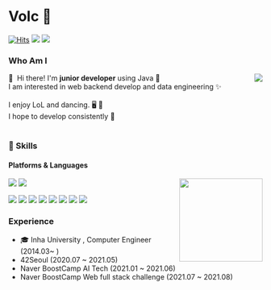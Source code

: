 # Volc 🧐
[![Hits](https://hits.seeyoufarm.com/api/count/incr/badge.svg?url=https%3A%2F%2Fgithub.com%2Fdldydrhkd&count_bg=%23E59915&title_bg=%23846546&icon=&icon_color=%23E7E7E7&title=VISITS&edge_flat=false)](https://hits.seeyoufarm.com)
<a href="mailto:sksda4614@gmail.com" target="_blank"><img src="https://img.shields.io/badge/sksda4614@gmail.com-EA4335?style=flat-square&logo=Gmail&logoColor=white"/></a>
<a href="mailto:sksda4614@naver.com" target="_blank"><img src="https://img.shields.io/badge/sksda4614@naver.com-03C75A?style=flat-square&logo=Naver&logoColor=white"/></a>


### Who Am I

<img align='right' src="http://mazassumnida.wtf/api/v2/generate_badge?boj=dldydrhkd">

<p>
  👋&nbsp; Hi there! I'm <b>junior developer</b> using Java 🚀<br/>
  I am interested in web backend develop and data engineering ✨<br/><br/>
  I enjoy LoL and dancing. 🖥 ️🕺<br/>
  I hope to develop consistently 🏃‍<br/><br/>
</p>

### 💪 Skills
#### Platforms & Languages

<img align='right' src="https://github-readme-stats.vercel.app/api?username=dldydrhkd&theme=cobalt" height="165">

<p>
  <img src="https://img.shields.io/badge/Spring-6DB33F?style=flat-square&logo=Spring&logoColor=white"/>
  <img src="https://img.shields.io/badge/Node.js-339933?style=flat-square&logo=Node.js&logoColor=black"/>
</p>
<p>
  <img src="https://img.shields.io/badge/C-A8B9CC?style=flat-square&logo=C&logoColor=black"/>
  <img src="https://img.shields.io/badge/C++-00599C?style=flat-square&logo=C++&logoColor=white"/>
  <img src="https://img.shields.io/badge/Java-007396?style=flat-square&logo=Java&logoColor=white"/>
  <img src="https://img.shields.io/badge/HTML-E34F26?style=flat-square&logo=HTML&logoColor=white"/>
  <img src="https://img.shields.io/badge/CSS-1572B6?style=flat-square&logo=CSS&logoColor=white"/>
  <img src="https://img.shields.io/badge/JavaScript-F7DF1E?style=flat-square&logo=JavaScript&logoColor=white"/>
  <img src="https://img.shields.io/badge/Python-3776AB?style=flat-square&logo=Python&logoColor=black"/>
  <img src="https://img.shields.io/badge/MySQL-447941?style=flat-square&logo=MySQL&logoColor=black"/>
</p>

<!-- #### Tools
<p>
</p> -->

### Experience
- 🎓 Inha University , Computer Engineer (2014.03~ )
- 42Seoul (2020.07 ~ 2021.05)
- Naver BoostCamp AI Tech (2021.01 ~ 2021.06)
- Naver BoostCamp Web full stack challenge (2021.07 ~ 2021.08)
